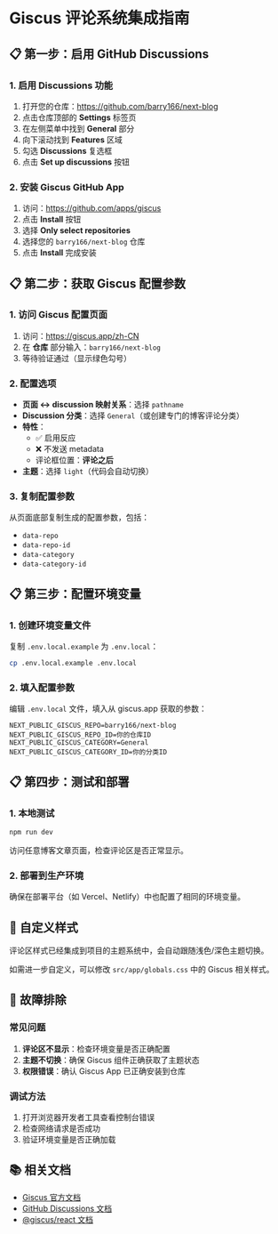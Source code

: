 # Giscus 评论系统集成指南

## 📋 第一步：启用 GitHub Discussions

### 1. 启用 Discussions 功能
1. 打开您的仓库：https://github.com/barry166/next-blog
2. 点击仓库顶部的 **Settings** 标签页
3. 在左侧菜单中找到 **General** 部分
4. 向下滚动找到 **Features** 区域
5. 勾选 **Discussions** 复选框
6. 点击 **Set up discussions** 按钮

### 2. 安装 Giscus GitHub App
1. 访问：https://github.com/apps/giscus
2. 点击 **Install** 按钮
3. 选择 **Only select repositories**
4. 选择您的 `barry166/next-blog` 仓库
5. 点击 **Install** 完成安装

## 📋 第二步：获取 Giscus 配置参数

### 1. 访问 Giscus 配置页面
1. 访问：https://giscus.app/zh-CN
2. 在 **仓库** 部分输入：`barry166/next-blog`
3. 等待验证通过（显示绿色勾号）

### 2. 配置选项
- **页面 ↔️ discussion 映射关系**：选择 `pathname`
- **Discussion 分类**：选择 `General`（或创建专门的博客评论分类）
- **特性**：
  - ✅ 启用反应
  - ❌ 不发送 metadata
  - 评论框位置：**评论之后**
- **主题**：选择 `light`（代码会自动切换）

### 3. 复制配置参数
从页面底部复制生成的配置参数，包括：
- `data-repo`
- `data-repo-id`
- `data-category`
- `data-category-id`

## 📋 第三步：配置环境变量

### 1. 创建环境变量文件
复制 `.env.local.example` 为 `.env.local`：
```bash
cp .env.local.example .env.local
```

### 2. 填入配置参数
编辑 `.env.local` 文件，填入从 giscus.app 获取的参数：
```env
NEXT_PUBLIC_GISCUS_REPO=barry166/next-blog
NEXT_PUBLIC_GISCUS_REPO_ID=你的仓库ID
NEXT_PUBLIC_GISCUS_CATEGORY=General
NEXT_PUBLIC_GISCUS_CATEGORY_ID=你的分类ID
```

## 📋 第四步：测试和部署

### 1. 本地测试
```bash
npm run dev
```
访问任意博客文章页面，检查评论区是否正常显示。

### 2. 部署到生产环境
确保在部署平台（如 Vercel、Netlify）中也配置了相同的环境变量。

## 🎨 自定义样式

评论区样式已经集成到项目的主题系统中，会自动跟随浅色/深色主题切换。

如需进一步自定义，可以修改 `src/app/globals.css` 中的 Giscus 相关样式。

## 🔧 故障排除

### 常见问题
1. **评论区不显示**：检查环境变量是否正确配置
2. **主题不切换**：确保 Giscus 组件正确获取了主题状态
3. **权限错误**：确认 Giscus App 已正确安装到仓库

### 调试方法
1. 打开浏览器开发者工具查看控制台错误
2. 检查网络请求是否成功
3. 验证环境变量是否正确加载

## 📚 相关文档

- [Giscus 官方文档](https://giscus.app/zh-CN)
- [GitHub Discussions 文档](https://docs.github.com/en/discussions)
- [@giscus/react 文档](https://github.com/giscus/giscus-component)
